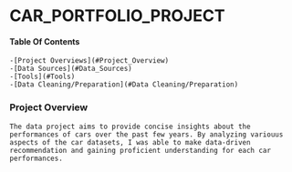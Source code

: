 # CAR_PORTFOLIO_PROJECT

#### Table Of Contents
    -[Project Overviews](#Project_Overview)
    -[Data Sources](#Data_Sources)
    -[Tools](#Tools)
    -[Data Cleaning/Preparation](#Data Cleaning/Preparation)

### Project Overview
    The data project aims to provide concise insights about the performances of cars over the past few years. By analyzing variouus aspects of the car datasets, I was able to make data-driven recommendation and gaining proficient understanding for each car performances.
    
